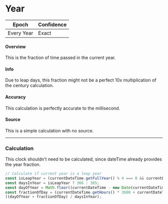 # Year

| Epoch      | Confidence |
| ---------- | ---------- |
| Every Year | Exact      |

#### Overview

This is the fraction of time passed in the current year.

#### Info

Due to leap days, this fraction might not be a perfect 10x multiplication of the century calculation.

#### Accuracy

This calculation is perfectly accurate to the millisecond.

#### Source

This is a simple calculation with no source.

---

### Calculation

This clock shouldn't need to be calculated, since dateTime already provides the year fraction.

```js
// Calculate if current year is a leap year
const isLeapYear = (currentDateTime.getFullYear() % 4 === 0 && currentDateTime.getFullYear() % 100 !== 0) || (currentDateTime.getFullYear() % 400 === 0);
const daysInYear = isLeapYear ? 366 : 365;
const dayOfYear = Math.floor((currentDateTime - new Date(currentDateTime.getFullYear(), 0, 0)) / 86400000);
const fractionOfDay = (currentDateTime.getHours() * 3600 + currentDateTime.getMinutes() * 60 + currentDateTime.getSeconds()) * 1000 + currentDateTime.getMilliseconds()) / 86400000;
((dayOfYear + fractionOfDay) / daysInYear);
```
